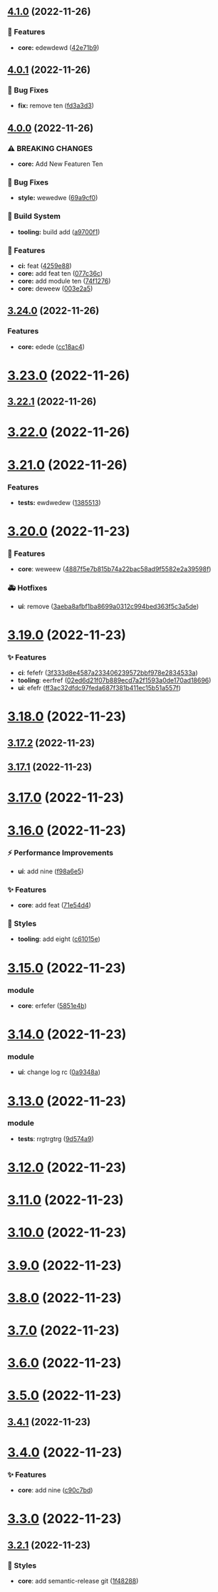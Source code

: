 ## [4.1.0](https://github.com/basantech89/semantic-cli-test/compare/v4.0.1...v4.1.0) (2022-11-26)


### 🎉 Features

* **core:** edewdewd ([42e71b9](https://github.com/basantech89/semantic-cli-test/commit/42e71b9cdf95f071f35da2920bc1c268f868944c))

## [4.0.1](https://github.com/basantech89/semantic-cli-test/compare/v4.0.0...v4.0.1) (2022-11-26)


### 🐛 Bug Fixes

* **fix:** remove ten ([fd3a3d3](https://github.com/basantech89/semantic-cli-test/commit/fd3a3d340891c8c88fb807e19200828dac4c4679))

## [4.0.0](https://github.com/basantech89/semantic-cli-test/compare/v3.24.0...v4.0.0) (2022-11-26)


### ⚠ BREAKING CHANGES

* **core:** Add New Featuren Ten

### 🐛 Bug Fixes

* **style:** wewedwe ([69a9cf0](https://github.com/basantech89/semantic-cli-test/commit/69a9cf075faac4fea8b65d4840aff818e77d3ce1))


### 👷 Build System

* **tooling:** build add ([a9700f1](https://github.com/basantech89/semantic-cli-test/commit/a9700f1fde400942c2d7e086464e5f9524ef62b0))


### 🎉 Features

* **ci:** feat ([4259e88](https://github.com/basantech89/semantic-cli-test/commit/4259e8847f807db8200abebb39f10d90238206a0))
* **core:** add feat ten ([077c36c](https://github.com/basantech89/semantic-cli-test/commit/077c36c8c0a6a25284958a4d5e38f7cabb07528f))
* **core:** add module ten ([74f1276](https://github.com/basantech89/semantic-cli-test/commit/74f1276b95dede6a68a3ecbfbea2c4dc08da471a))
* **core:** deweew ([003e2a5](https://github.com/basantech89/semantic-cli-test/commit/003e2a52a9e68d01c10e58c40dc0b2890a795212))

## [3.24.0](https://github.com/basantech89/semantic-cli-test/compare/v3.23.0...v3.24.0) (2022-11-26)


### Features

* **core:** edede ([cc18ac4](https://github.com/basantech89/semantic-cli-test/commit/cc18ac4aa4ff92deeb13913f1e0cddc0d5bcdd32))

# [3.23.0](https://github.com/basantech89/semantic-cli-test/compare/v3.22.1...v3.23.0) (2022-11-26)

## [3.22.1](https://github.com/basantech89/semantic-cli-test/compare/v3.22.0...v3.22.1) (2022-11-26)

# [3.22.0](https://github.com/basantech89/semantic-cli-test/compare/v3.21.0...v3.22.0) (2022-11-26)

# [3.21.0](https://github.com/basantech89/semantic-cli-test/compare/v3.20.0...v3.21.0) (2022-11-26)


### Features

* **tests:** ewdwedew ([1385513](https://github.com/basantech89/semantic-cli-test/commit/1385513017cbbe68ffaefa8b4ed68230c0d486dc))

# [3.20.0](https://github.com/basantech89/semantic-cli-test/compare/v3.19.0...v3.20.0) (2022-11-23)


### 🎉 Features

* **core**: weweew ([4887f5e7b815b74a22bac58ad9f5582e2a39598f](https://github.com/basantech89/semantic-cli-test/commit/4887f5e7b815b74a22bac58ad9f5582e2a39598f)) 


### 🚑 Hotfixes

* **ui**: remove ([3aeba8afbf1ba8699a0312c994bed363f5c3a5de](https://github.com/basantech89/semantic-cli-test/commit/3aeba8afbf1ba8699a0312c994bed363f5c3a5de))

# [3.19.0](https://github.com/basantech89/semantic-cli-test/compare/v3.18.0...v3.19.0) (2022-11-23)


### ✨ Features

* **ci**: fefefr ([3f333d8e4587a233406239572bbf978e2834533a](https://github.com/basantech89/semantic-cli-test/commit/3f333d8e4587a233406239572bbf978e2834533a)) 
* **tooling**: eerfref ([02ed6d21f07b889ecd7a2f1593a0de170ad18696](https://github.com/basantech89/semantic-cli-test/commit/02ed6d21f07b889ecd7a2f1593a0de170ad18696)) 
* **ui**: efefr ([ff3ac32dfdc97feda687f381b411ec15b51a557f](https://github.com/basantech89/semantic-cli-test/commit/ff3ac32dfdc97feda687f381b411ec15b51a557f))

# [3.18.0](https://github.com/basantech89/semantic-cli-test/compare/v3.17.2...v3.18.0) (2022-11-23)

## [3.17.2](https://github.com/basantech89/semantic-cli-test/compare/v3.17.1...v3.17.2) (2022-11-23)

## [3.17.1](https://github.com/basantech89/semantic-cli-test/compare/v3.17.0...v3.17.1) (2022-11-23)

# [3.17.0](https://github.com/basantech89/semantic-cli-test/compare/v3.16.0...v3.17.0) (2022-11-23)

# [3.16.0](https://github.com/basantech89/semantic-cli-test/compare/v3.15.0...v3.16.0) (2022-11-23)


### ⚡ Performance Improvements

* **ui**: add nine ([f98a6e5](https://github.com/basantech89/semantic-cli-test/commit/f98a6e5)) 


### ✨ Features

* **core**: add feat ([71e54d4](https://github.com/basantech89/semantic-cli-test/commit/71e54d4)) 


### 💄 Styles

* **tooling**: add eight ([c61015e](https://github.com/basantech89/semantic-cli-test/commit/c61015e))

# [3.15.0](https://github.com/basantech89/semantic-cli-test/compare/v3.14.0...v3.15.0) (2022-11-23)


### module

* **core**: erfefer ([5851e4b](https://github.com/basantech89/semantic-cli-test/commit/5851e4b))

# [3.14.0](https://github.com/basantech89/semantic-cli-test/compare/v3.13.0...v3.14.0) (2022-11-23)


### module

* **ui**: change log rc ([0a9348a](https://github.com/basantech89/semantic-cli-test/commit/0a9348a))

# [3.13.0](https://github.com/basantech89/semantic-cli-test/compare/v3.12.0...v3.13.0) (2022-11-23)


### module

* **tests**: rrgtrgtrg ([9d574a9](https://github.com/basantech89/semantic-cli-test/commit/9d574a9))

# [3.12.0](https://github.com/basantech89/semantic-cli-test/compare/v3.11.0...v3.12.0) (2022-11-23)

# [3.11.0](https://github.com/basantech89/semantic-cli-test/compare/v3.10.0...v3.11.0) (2022-11-23)

# [3.10.0](https://github.com/basantech89/semantic-cli-test/compare/v3.9.0...v3.10.0) (2022-11-23)

# [3.9.0](https://github.com/basantech89/semantic-cli-test/compare/v3.8.0...v3.9.0) (2022-11-23)

# [3.8.0](https://github.com/basantech89/semantic-cli-test/compare/v3.7.0...v3.8.0) (2022-11-23)

# [3.7.0](https://github.com/basantech89/semantic-cli-test/compare/v3.6.0...v3.7.0) (2022-11-23)

# [3.6.0](https://github.com/basantech89/semantic-cli-test/compare/v3.5.0...v3.6.0) (2022-11-23)

# [3.5.0](https://github.com/basantech89/semantic-cli-test/compare/v3.4.1...v3.5.0) (2022-11-23)

## [3.4.1](https://github.com/basantech89/semantic-cli-test/compare/v3.4.0...v3.4.1) (2022-11-23)

# [3.4.0](https://github.com/basantech89/semantic-cli-test/compare/v3.3.0...v3.4.0) (2022-11-23)


### ✨ Features

* **core**: add nine ([c90c7bd](https://github.com/basantech89/semantic-cli-test/commit/c90c7bd))

# [3.3.0](https://github.com/basantech89/semantic-cli-test/compare/v3.2.1...v3.3.0) (2022-11-23)

## [3.2.1](https://github.com/basantech89/semantic-cli-test/compare/v3.2.0...v3.2.1) (2022-11-23)


### 💄 Styles

* **core**: add semantic-release git ([1f48288](https://github.com/basantech89/semantic-cli-test/commit/1f48288))
